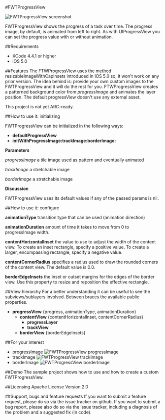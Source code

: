 #FWTProgressView

![FWTProgressView screenshot](http://grab.by/g0rw)


FWTProgressView shows the progress of a task over time. The progress image, by default, is animated from left to right. As with UIProgressView you can set the progress value with or without animation.

##Requirements
* XCode 4.4.1 or higher
* iOS 5.0

##Features
The FTWProgressView uses the method resizableImageWithCapInsets introduced in IOS 5.0 so, it won't work on any prior version. The idea behind is: provide your own custom images to the FWTProgressView and it will do the rest for you. FTWProgressView creates a patterned background color from *progressImage* and animates the layer position. The default progressView doesn't use any external asset.

This project is not yet ARC-ready.

##How to use it: initializing

FWTProgressView can be initialized in the following ways:

* **defaultProgressView**
* **initWithProgressImage:trackImage:borderImage:**

**Parameters**

*progressImage* a tile image used as pattern and eventually animated 

*trackImage* a stretchable image

*borderImage* a stretchable image

**Discussion**

FWTProgressView uses its default values if any of the passed params is nil.


##How to use it: configure

**animationType** transition type that can be used (animation direction)

**animationDuration** amount of time it takes to move from 0 to progressImage width.

**contentHorizontalInset** the value to use to adjust the width of the content view. To create an inset rectangle, specify a positive value. To create a larger, encompassing rectangle, specify a negative value.

**contentCornerRadius** specifies a radius used to draw the rounded corners of the content view. The default value is 0.0.

**borderEdgeInsets** the inset or outset margins for the edges of the border view. Use this property to resize and reposition the effective rectangle.


##View hierarchy
For a better understanding it can be useful to see the subviews/sublayers involved. Between braces the available public properties.

- **progressView** {progress, animationType, animationDuration}
	- **contentView** {contentHorizontalInset, contentCornerRadius} 
		- **progressLayer**
		- **trackView**
	- **borderView** {borderEdgeInsets}

##For your interest
* progressImage		![FWTProgressView progressImage](http://grab.by/g9Lq)
* trackImage		![FWTProgressView trackImage](http://grab.by/g9Ly)
* borderImage		![FWTProgressView borderImage](http://grab.by/g9LA) 

##Demo
The sample project shows how to use and how to create a custom FWTProgressView.

##Licensing
Apache License Version 2.0

##Support, bugs and feature requests
If you want to submit a feature request, please do so via the issue tracker on github.
If you want to submit a bug report, please also do so via the issue tracker, including a diagnosis of the problem and a suggested fix (in code).
